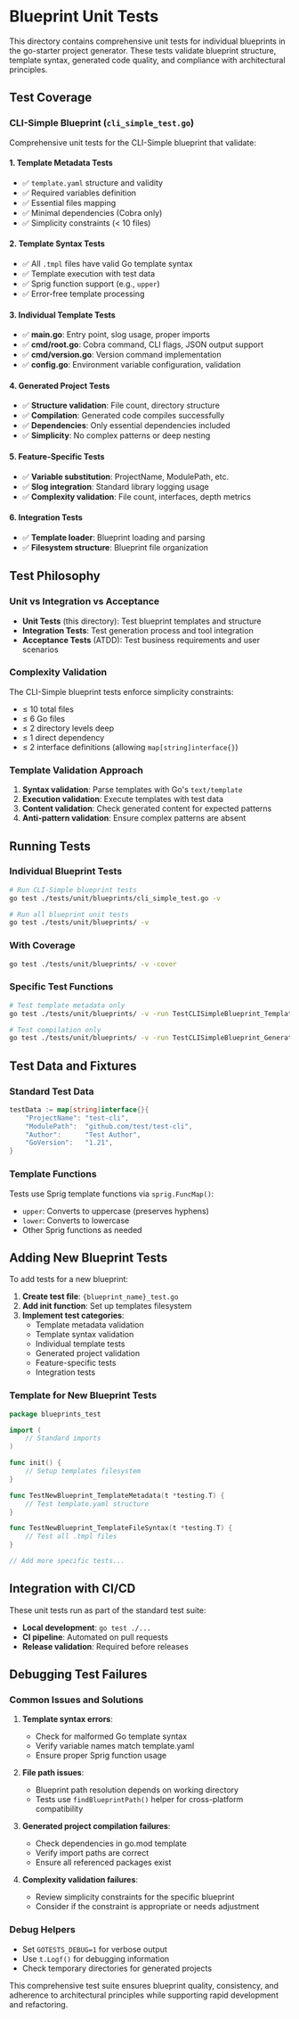 # Blueprint Unit Tests

This directory contains comprehensive unit tests for individual blueprints in the go-starter project generator. These tests validate blueprint structure, template syntax, generated code quality, and compliance with architectural principles.

## Test Coverage

### CLI-Simple Blueprint (`cli_simple_test.go`)

Comprehensive unit tests for the CLI-Simple blueprint that validate:

#### 1. **Template Metadata Tests**
- ✅ `template.yaml` structure and validity
- ✅ Required variables definition
- ✅ Essential files mapping
- ✅ Minimal dependencies (Cobra only)
- ✅ Simplicity constraints (< 10 files)

#### 2. **Template Syntax Tests**
- ✅ All `.tmpl` files have valid Go template syntax
- ✅ Template execution with test data
- ✅ Sprig function support (e.g., `upper`)
- ✅ Error-free template processing

#### 3. **Individual Template Tests**
- ✅ **main.go**: Entry point, slog usage, proper imports
- ✅ **cmd/root.go**: Cobra command, CLI flags, JSON output support
- ✅ **cmd/version.go**: Version command implementation
- ✅ **config.go**: Environment variable configuration, validation

#### 4. **Generated Project Tests**
- ✅ **Structure validation**: File count, directory structure
- ✅ **Compilation**: Generated code compiles successfully
- ✅ **Dependencies**: Only essential dependencies included
- ✅ **Simplicity**: No complex patterns or deep nesting

#### 5. **Feature-Specific Tests**
- ✅ **Variable substitution**: ProjectName, ModulePath, etc.
- ✅ **Slog integration**: Standard library logging usage
- ✅ **Complexity validation**: File count, interfaces, depth metrics

#### 6. **Integration Tests**
- ✅ **Template loader**: Blueprint loading and parsing
- ✅ **Filesystem structure**: Blueprint file organization

## Test Philosophy

### Unit vs Integration vs Acceptance
- **Unit Tests** (this directory): Test blueprint templates and structure
- **Integration Tests**: Test generation process and tool integration
- **Acceptance Tests** (ATDD): Test business requirements and user scenarios

### Complexity Validation
The CLI-Simple blueprint tests enforce simplicity constraints:
- ≤ 10 total files
- ≤ 6 Go files
- ≤ 2 directory levels deep
- ≤ 1 direct dependency
- ≤ 2 interface definitions (allowing `map[string]interface{}`)

### Template Validation Approach
1. **Syntax validation**: Parse templates with Go's `text/template`
2. **Execution validation**: Execute templates with test data
3. **Content validation**: Check generated content for expected patterns
4. **Anti-pattern validation**: Ensure complex patterns are absent

## Running Tests

### Individual Blueprint Tests
```bash
# Run CLI-Simple blueprint tests
go test ./tests/unit/blueprints/cli_simple_test.go -v

# Run all blueprint unit tests
go test ./tests/unit/blueprints/ -v
```

### With Coverage
```bash
go test ./tests/unit/blueprints/ -v -cover
```

### Specific Test Functions
```bash
# Test template metadata only
go test ./tests/unit/blueprints/ -v -run TestCLISimpleBlueprint_TemplateMetadata

# Test compilation only
go test ./tests/unit/blueprints/ -v -run TestCLISimpleBlueprint_GeneratedCodeCompilation
```

## Test Data and Fixtures

### Standard Test Data
```go
testData := map[string]interface{}{
    "ProjectName": "test-cli",
    "ModulePath":  "github.com/test/test-cli",
    "Author":      "Test Author",
    "GoVersion":   "1.21",
}
```

### Template Functions
Tests use Sprig template functions via `sprig.FuncMap()`:
- `upper`: Converts to uppercase (preserves hyphens)
- `lower`: Converts to lowercase
- Other Sprig functions as needed

## Adding New Blueprint Tests

To add tests for a new blueprint:

1. **Create test file**: `{blueprint_name}_test.go`
2. **Add init function**: Set up templates filesystem
3. **Implement test categories**:
   - Template metadata validation
   - Template syntax validation
   - Individual template tests
   - Generated project validation
   - Feature-specific tests
   - Integration tests

### Template for New Blueprint Tests
```go
package blueprints_test

import (
    // Standard imports
)

func init() {
    // Setup templates filesystem
}

func TestNewBlueprint_TemplateMetadata(t *testing.T) {
    // Test template.yaml structure
}

func TestNewBlueprint_TemplateFileSyntax(t *testing.T) {
    // Test all .tmpl files
}

// Add more specific tests...
```

## Integration with CI/CD

These unit tests run as part of the standard test suite:
- **Local development**: `go test ./...`
- **CI pipeline**: Automated on pull requests
- **Release validation**: Required before releases

## Debugging Test Failures

### Common Issues and Solutions

1. **Template syntax errors**:
   - Check for malformed Go template syntax
   - Verify variable names match template.yaml
   - Ensure proper Sprig function usage

2. **File path issues**:
   - Blueprint path resolution depends on working directory
   - Tests use `findBlueprintPath()` helper for cross-platform compatibility

3. **Generated project compilation failures**:
   - Check dependencies in go.mod template
   - Verify import paths are correct
   - Ensure all referenced packages exist

4. **Complexity validation failures**:
   - Review simplicity constraints for the specific blueprint
   - Consider if the constraint is appropriate or needs adjustment

### Debug Helpers
- Set `GOTESTS_DEBUG=1` for verbose output
- Use `t.Logf()` for debugging information
- Check temporary directories for generated projects

This comprehensive test suite ensures blueprint quality, consistency, and adherence to architectural principles while supporting rapid development and refactoring.